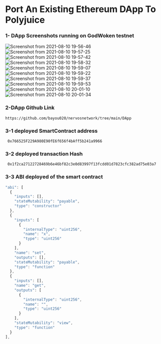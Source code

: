#  Port An Existing Ethereum DApp To Polyjuice
### 1- DApp Screenshots running on GodWoken testnet

![Screenshot from 2021-08-10 19-56-46](https://user-images.githubusercontent.com/28756413/128922984-95bcaad2-c660-46f6-a337-cca0e021d20f.png)
![Screenshot from 2021-08-10 19-57-25](https://user-images.githubusercontent.com/28756413/128922992-07befff8-c3ea-4dd6-9cee-d3d829ba51b2.png)
![Screenshot from 2021-08-10 19-57-42](https://user-images.githubusercontent.com/28756413/128923012-fffbc4a5-7aaa-46dd-ac94-397a573269bb.png)
![Screenshot from 2021-08-10 19-58-32](https://user-images.githubusercontent.com/28756413/128923022-818f4b58-2bce-4c42-978d-c7f2aadc3ce6.png)
![Screenshot from 2021-08-10 19-59-07](https://user-images.githubusercontent.com/28756413/128923036-6bdc9bcd-f5d4-469c-a697-08ecfb697492.png)
![Screenshot from 2021-08-10 19-59-22](https://user-images.githubusercontent.com/28756413/128923041-942cddd5-8702-494a-a4ca-e8f6bd1409b2.png)
![Screenshot from 2021-08-10 19-59-37](https://user-images.githubusercontent.com/28756413/128923049-0f684b30-587c-4708-8aad-1b3585164b30.png)
![Screenshot from 2021-08-10 19-59-53](https://user-images.githubusercontent.com/28756413/128923059-b640864f-06ab-4de7-a799-a084d119a03b.png)
![Screenshot from 2021-08-10 20-01-10](https://user-images.githubusercontent.com/28756413/128923069-7a4722e9-b200-45ad-a94c-3a7f41254059.png)
![Screenshot from 2021-08-10 20-01-34](https://user-images.githubusercontent.com/28756413/128923072-1c985b14-1097-4584-929a-ef977b518f4f.png)

### 2-DApp Github Link
```
https://github.com/bayou020/nervosnetwork/tree/main/DApp
```
### 3-1 deployed SmartContract address 
```
 0x766525F229A980E90fE6f656f4bAff5b241a9966
 ```
 ### 3-2 deployed transaction Hash
 ```
  0x1f2ca27122728469b6e46bf82c3e0d83997f13fcdd01d7823cfc382ad75e03a7
  ```
  ### 3-3 ABI deployed of the smart contract
  
  ```javascript 
  "abi": [
    {
      "inputs": [],
      "stateMutability": "payable",
      "type": "constructor"
    },
    {
      "inputs": [
        {
          "internalType": "uint256",
          "name": "x",
          "type": "uint256"
        }
      ],
      "name": "set",
      "outputs": [],
      "stateMutability": "payable",
      "type": "function"
    },
    {
      "inputs": [],
      "name": "get",
      "outputs": [
        {
          "internalType": "uint256",
          "name": "",
          "type": "uint256"
        }
      ],
      "stateMutability": "view",
      "type": "function"
    }
  ],
  ```
 
